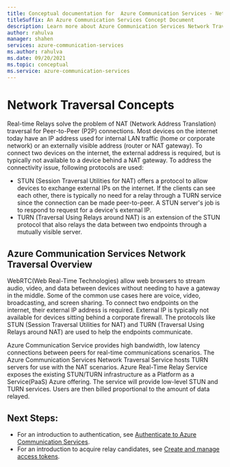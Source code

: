 ```yaml
---
title: Conceptual documentation for  Azure Communication Services - Network Traversal
titleSuffix: An Azure Communication Services Concept Document
description: Learn more about Azure Communication Services Network Traversal SDKs and REST APIs.
author: rahulva
manager: shahen
services: azure-communication-services
ms.author: rahulva
ms.date: 09/20/2021
ms.topic: conceptual
ms.service: azure-communication-services
---
```


#  Network Traversal Concepts	

Real-time Relays solve the problem of NAT (Network Address Translation) traversal for Peer-to-Peer (P2P) connections. Most devices on the internet today have an IP address used for internal LAN traffic (home or corporate network) or an externally visible address (router or NAT gateway). To connect two devices on the internet, the external address is required, but is typically not available to a device behind a NAT gateway. To address the connectivity issue, following protocols are used:

* STUN (Session Traversal Utilities for NAT) offers a protocol to allow devices to exchange external IPs on the internet. If the clients can see each other, there is typically no need for a relay through a TURN service since the connection can be made peer-to-peer. A STUN server's job is to respond to request for a device's external IP.
* TURN (Traversal Using Relays around NAT) is an extension of the STUN protocol that also relays the data between two endpoints through a mutually visible server.

## Azure Communication Services Network Traversal Overview 	

WebRTC(Web Real-Time Technologies) allow web browsers to stream audio, video, and data between devices without needing to have a gateway in the middle. Some of the common use cases here are voice, video, broadcasting, and screen sharing. To connect two endpoints on the internet, their external IP address is required. External IP is typically not available for devices sitting behind a corporate firewall. The protocols like STUN (Session Traversal Utilities for NAT) and TURN (Traversal Using Relays around NAT)  are used to help the endpoints communicate.

Azure Communication Service provides high bandwidth, low latency connections between peers for real-time communications scenarios. The Azure Communication Services  Network Traversal Service hosts TURN servers for use with the NAT scenarios. Azure Real-Time Relay Service exposes the existing STUN/TURN infrastructure as a Platform as a Service(PaaS) Azure offering. The service will provide low-level STUN and TURN services.  Users are then billed proportional to the amount of data relayed. 

## Next Steps:

* For an introduction to authentication, see [Authenticate to Azure Communication Services](./authentication.md).
* For an introduction to acquire relay candidates, see [Create and manage access tokens](../quickstarts/relay-token.md).
